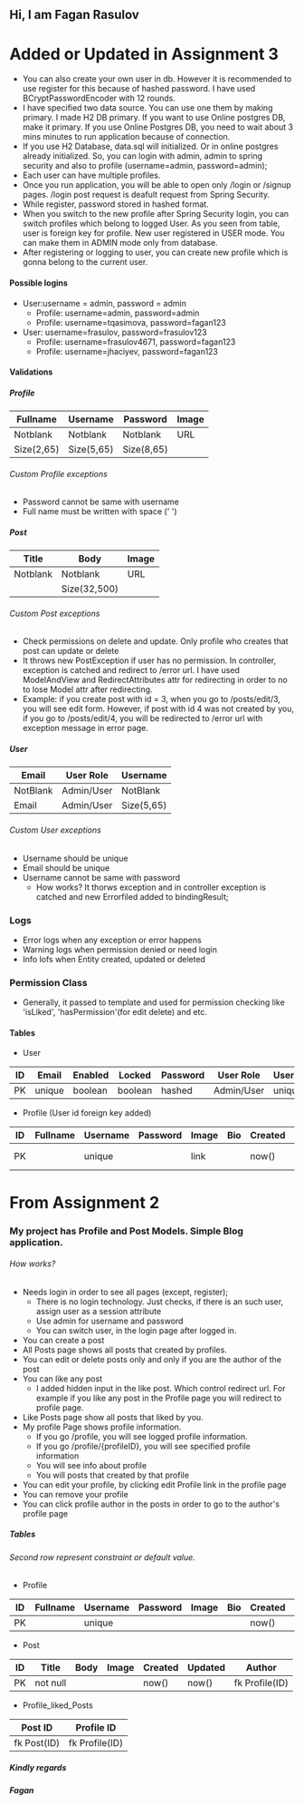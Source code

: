 
## Hi, I am Fagan Rasulov

# Added or Updated in Assignment 3

* You can also create your own user in db. However it is recommended to use register for this because of hashed password. I have used BCryptPasswordEncoder with 12 rounds.
* I have specified two data source. You can use one them by making primary. I made H2 DB primary. If you want to use Online postgres DB, make it primary. If you use Online Postgres DB, you need to wait about 3 mins minutes to run application because of connection.
* If you use H2 Database, data.sql will initialized. Or in online postgres already initialized. So, you can login with admin, admin to spring security and also to profile (username=admin, password=admin);
* Each user can have multiple profiles.
* Once you run application, you will be able to open only /login or /signup pages. /login post request is deafult request from Spring Security.
* While register, password stored in hashed format.
* When you switch to the new profile after Spring Security login, you can switch profiles which belong to logged User. As you seen from table, user is foreign key for profile.
 New user registered in USER mode. You can make them in ADMIN mode only from database.
 * After registering or logging to user, you can create new profile which is gonna belong to the current user.

#### Possible logins

* User:username = admin, password = admin
	* Profile: username=admin, password=admin
	* Profile: username=tqasimova, password=fagan123
* User: username=frasulov, password=frasulov123
	* Profile: username=frasulov4671, password=fagan123
	* Profile: username=jhaciyev, password=fagan123

#### Validations

##### Profile

|  Fullname  |  Username  |  Password  | Image |
|------------|------------|------------|-------|
|  Notblank  |  Notblank  |  Notblank  |  URL  |
| Size(2,65) | Size(5,65) | Size(8,65) |       |

###### Custom Profile exceptions
* Password cannot be same with username
* Full name must be written with space (' ')


##### Post

|   Title  | Body        | Image |
|----------|-------------|-------|
| Notblank | Notblank    |  URL  |
|   	   | Size(32,500)|       |

###### Custom Post exceptions
* Check permissions on delete and update. Only profile who creates that post can update or delete
* It throws new PostException if user has no permission. In controller, exception is catched and redirect to /error url. I have used ModelAndView and RedirectAttributes attr for redirecting in order to no to lose Model attr after redirecting.
* Example: if you create post with id = 3, when you go to /posts/edit/3, you will see edit form. However, if post with id 4 was not created by you, if you go to /posts/edit/4, you will be redirected to /error url with exception message in error page.


##### User

|   Email  | User Role  |  Username  |
|----------|------------|------------|
| NotBlank | Admin/User |  NotBlank  | 
| Email    | Admin/User | Size(5,65) | 

###### Custom User exceptions
* Username should be unique
* Email should be unique
* Username cannot be same with password
	* How works? It thorws exception and in controller exception is catched and new Errorfiled added to bindingResult;


### Logs

* Error logs when any exception or error happens
* Warning logs when permission denied or need login
* Info lofs when Entity created, updated or deleted

### Permission Class

* Generally, it passed to template and used for permission checking like 'isLiked', 'hasPermission'(for edit delete) and etc.


#### Tables

* User

| ID | Email | Enabled | Locked | Password | User Role  | Username |
|----|-------|---------|--------|----------|------------|----------|
| PK |unique | boolean |boolean |  hashed  | Admin/User |  unique  | 


* Profile (User id foreign key added)

| ID | Fullname | Username | Password | Image | Bio | Created | Updated |   User_ID   |
|----|----------|----------|----------|-------|-----|---------|---------|-------------|
| PK |          |  unique  |          | link  |     |  now()  |   now() | fk User(ID) |



# From Assignment 2

### My project has Profile and Post Models. Simple Blog application.

###### How works?

* Needs login in order to see all pages (except, register);
	* There is no login technology. Just checks, if there is an such user, assign user as a session attribute
	* Use admin for username and password
	* You can switch user, in the login page after logged in.
* You can create a post
* All Posts page shows all posts that created by profiles.
* You can edit or delete posts only and only if you are the author of the post
* You can like any post
	* I added hidden input in the like post. Which control redirect url. For example if you like any post in the Profile page you will redirect to profile page.
* Like Posts page show all posts that liked by you.
* My profile Page shows profile information.
	* If you go /profile, you will see logged profile information.
	* If you go /profile/{profileID}, you will see specified profile information
	* You will see info about profile
	* You will posts that created by that profile
* You can edit your profile, by clicking edit Profile link in the profile page
* You can remove your profile
* You can click profile author in the posts in order to go to the author's profile page


##### Tables
###### Second row represent constraint or default value.

* Profile

| ID | Fullname | Username | Password | Image | Bio | Created | Updated |
|----|----------|----------|----------|-------|-----|---------|---------|
| PK |          |  unique  |          |       |     |  now()  |   now() |



* Post

| ID |   Title  | Body | Image | Created | Updated |     Author     |
|----|----------|------|-------|---------|---------|----------------|
| PK | not null |      |       |  now()  |  now()  | fk Profile(ID) |


* Profile_liked_Posts

|   Post ID   |   Profile ID   |
|-------------|----------------|
| fk Post(ID) | fk Profile(ID) |


##### Kindly regards
##### Fagan
